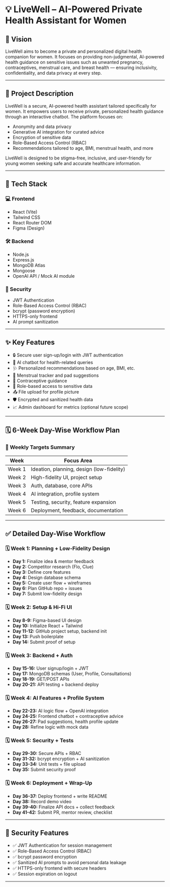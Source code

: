 # 💡 LiveWell – AI-Powered Private Health Assistant for Women

## 📌 Vision
LiveWell aims to become a private and personalized digital health companion for women. It focuses on providing non-judgmental, AI-powered health guidance on sensitive issues such as unwanted pregnancy, contraceptives, menstrual care, and breast health — ensuring inclusivity, confidentiality, and data privacy at every step.

---

## 🧠 Project Description
LiveWell is a secure, AI-powered health assistant tailored specifically for women. It empowers users to receive private, personalized health guidance through an interactive chatbot. The platform focuses on:

- Anonymity and data privacy
- Generative AI integration for curated advice
- Encryption of sensitive data
- Role-Based Access Control (RBAC)
- Recommendations tailored to age, BMI, menstrual health, and more

LiveWell is designed to be stigma-free, inclusive, and user-friendly for young women seeking safe and accurate healthcare information.

---

## 🚀 Tech Stack

### 💻 Frontend
- React (Vite)
- Tailwind CSS
- React Router DOM
- Figma (Design)

### 🛠️ Backend
- Node.js
- Express.js
- MongoDB Atlas
- Mongoose
- OpenAI API / Mock AI module

### 🔐 Security
- JWT Authentication
- Role-Based Access Control (RBAC)
- bcrypt (password encryption)
- HTTPS-only frontend
- AI prompt sanitization

---

## ✨ Key Features
- 🔒 Secure user sign-up/login with JWT authentication
- 🧬 AI chatbot for health-related queries
- 🩺 Personalized recommendations based on age, BMI, etc.
- 📅 Menstrual tracker and pad suggestions
- 💊 Contraceptive guidance
- 🔐 Role-based access to sensitive data
- 📤 File upload for profile picture
- 🛡️ Encrypted and sanitized health data
- 📈 Admin dashboard for metrics (optional future scope)

---

## 🗓️ 6-Week Day-Wise Workflow Plan

### 🎯 Weekly Targets Summary

| Week    | Focus Area                                      |
|---------|--------------------------------------------------|
| Week 1  | Ideation, planning, design (low-fidelity)        |
| Week 2  | High-fidelity UI, project setup                  |
| Week 3  | Auth, database, core APIs                        |
| Week 4  | AI integration, profile system                   |
| Week 5  | Testing, security, feature expansion             |
| Week 6  | Deployment, feedback, documentation              |

---

## ✅ Detailed Day-Wise Workflow

### 🗓️ Week 1: Planning + Low-Fidelity Design
- **Day 1:** Finalize idea & mentor feedback
- **Day 2:** Competitor research (Flo, Clue)
- **Day 3:** Define core features
- **Day 4:** Design database schema
- **Day 5:** Create user flow + wireframes
- **Day 6:** Plan GitHub repo + issues
- **Day 7:** Submit low-fidelity design

### 🗓️ Week 2: Setup & Hi-Fi UI
- **Day 8-9:** Figma-based UI design
- **Day 10:** Initialize React + Tailwind
- **Day 11-12:** GitHub project setup, backend init
- **Day 13:** Push boilerplate
- **Day 14:** Submit proof of setup

### 🗓️ Week 3: Backend + Auth
- **Day 15-16:** User signup/login + JWT
- **Day 17:** MongoDB schemas (User, Profile, Consultations)
- **Day 18-19:** GET/POST APIs
- **Day 20-21:** API testing + backend deploy

### 🗓️ Week 4: AI Features + Profile System
- **Day 22-23:** AI logic flow + OpenAI integration
- **Day 24-25:** Frontend chatbot + contraceptive advice
- **Day 26-27:** Pad suggestions, health profile update
- **Day 28:** Refine logic with mock data

### 🗓️ Week 5: Security + Tests
- **Day 29-30:** Secure APIs + RBAC
- **Day 31-32:** bcrypt encryption + AI sanitization
- **Day 33-34:** Unit tests + file upload
- **Day 35:** Submit security proof

### 🗓️ Week 6: Deployment + Wrap-Up
- **Day 36-37:** Deploy frontend + write README
- **Day 38:** Record demo video
- **Day 39-40:** Finalize API docs + collect feedback
- **Day 41-42:** Submit PR, mentor review, checklist

---

## 🔐 Security Features

- ✅ JWT Authentication for session management
- ✅ Role-Based Access Control (RBAC)
- ✅ bcrypt password encryption
- ✅ Sanitized AI prompts to avoid personal data leakage
- ✅ HTTPS-only frontend with secure headers
- ✅ Session expiration on logout

---


